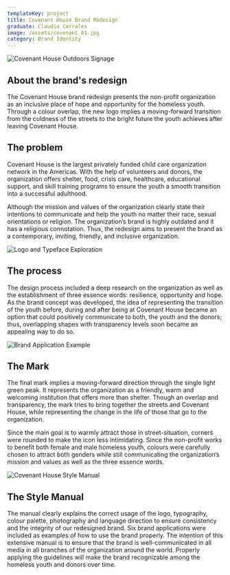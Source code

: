 ```yaml
---
templateKey: project
title: Covenant House Brand Redesign
graduate: Claudia Corrales
image: /assets/covenant_01.jpg
category: Brand Identity
---
```

![Covenant House Outdoors Signage ](/assets/covenant_04.jpg)

## About the brand's redesign

The Covenant House brand redesign presents the non-profit organization as an inclusive place of hope and opportunity for the homeless youth. Through a colour overlap, the new logo implies a moving-forward transition from the coldness of the streets to the bright future the youth achieves after leaving Covenant House.

## The problem

Covenant House is the largest privately funded child care organization network in the Americas. With the help of volunteers and donors, the organization offers shelter, food, crisis care, healthcare, educational support, and skill training programs to ensure the youth a smooth transition into a successful adulthood. 

Although the mission and values of the organization clearly state their intentions to communicate and help the youth no matter their race, sexual orientations or religion. The organization’s brand is highly outdated and it has a religious connotation. Thus, the redesign aims to present the brand as a contemporary, inviting, friendly, and inclusive organization.

![Logo and Typeface Exploration](/assets/unnamed.jpg)

## The process

The design process included a deep research on the organization as well as the establishment of three essence words: resilience, opportunity and hope. As the brand concept was developed, the idea of representing the transition of the youth before, during and after being at Covenant House became an option that could positively communicate to both, the youth and the donors; thus, overlapping shapes with transparency levels soon became an appealing way to do so. 

![Brand Application Example](/assets/covenant_03.jpg)

## The Mark

The final mark implies a moving-forward direction through the single light green peak. It represents the organization as a friendly, warm and welcoming institution that offers more than shelter. Though an overlap and transparency, the mark tries to bring together the streets and Covenant House, while representing the change in the life of those that go to the organization. 

Since the main goal is to warmly attract those in street-situation, corners were rounded to make the icon less intimidating. Since the non-profit works to benefit both female and male homeless youth, colours were carefully chosen to attract both genders while still communicating the organization’s mission and values as well as the three essence words.

![Covenant House Style Manual ](/assets/covenant_05.jpg)

## The Style Manual

The manual clearly explains the correct usage of the logo, typography, colour palette, photography and language direction to ensure consistency and the integrity of our redesigned brand. Six brand applications were included as examples of how to use the brand properly. The intention of this extensive manual is to ensure that the brand is well-communicated in all media in all branches of the organization around the world. Properly applying the guidelines will make the brand recognizable among the homeless youth and donors over time.
